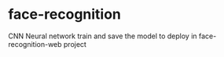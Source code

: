 # face-recognition

CNN Neural network train and save the model to deploy in face-recognition-web project

